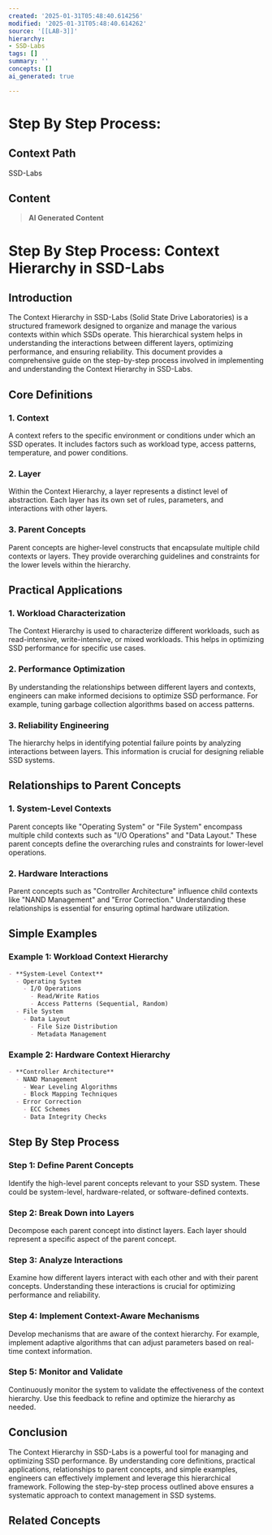 ```yaml
---
created: '2025-01-31T05:48:40.614256'
modified: '2025-01-31T05:48:40.614262'
source: '[[LAB-3]]'
hierarchy:
- SSD-Labs
tags: []
summary: ''
concepts: []
ai_generated: true

---
```


# Step By Step Process:

## Context Path
SSD-Labs

## Content
> **AI Generated Content**
 # Step By Step Process: Context Hierarchy in SSD-Labs

## Introduction

The Context Hierarchy in SSD-Labs (Solid State Drive Laboratories) is a structured framework designed to organize and manage the various contexts within which SSDs operate. This hierarchical system helps in understanding the interactions between different layers, optimizing performance, and ensuring reliability. This document provides a comprehensive guide on the step-by-step process involved in implementing and understanding the Context Hierarchy in SSD-Labs.

## Core Definitions

### 1. **Context**
A context refers to the specific environment or conditions under which an SSD operates. It includes factors such as workload type, access patterns, temperature, and power conditions.

### 2. **Layer**
Within the Context Hierarchy, a layer represents a distinct level of abstraction. Each layer has its own set of rules, parameters, and interactions with other layers.

### 3. **Parent Concepts**
Parent concepts are higher-level constructs that encapsulate multiple child contexts or layers. They provide overarching guidelines and constraints for the lower levels within the hierarchy.

## Practical Applications

### 1. **Workload Characterization**
The Context Hierarchy is used to characterize different workloads, such as read-intensive, write-intensive, or mixed workloads. This helps in optimizing SSD performance for specific use cases.

### 2. **Performance Optimization**
By understanding the relationships between different layers and contexts, engineers can make informed decisions to optimize SSD performance. For example, tuning garbage collection algorithms based on access patterns.

### 3. **Reliability Engineering**
The hierarchy helps in identifying potential failure points by analyzing interactions between layers. This information is crucial for designing reliable SSD systems.

## Relationships to Parent Concepts

### 1. **System-Level Contexts**
Parent concepts like "Operating System" or "File System" encompass multiple child contexts such as "I/O Operations" and "Data Layout." These parent concepts define the overarching rules and constraints for lower-level operations.

### 2. **Hardware Interactions**
Parent concepts such as "Controller Architecture" influence child contexts like "NAND Management" and "Error Correction." Understanding these relationships is essential for ensuring optimal hardware utilization.

## Simple Examples

### Example 1: Workload Context Hierarchy
```markdown
- **System-Level Context**
  - Operating System
    - I/O Operations
      - Read/Write Ratios
      - Access Patterns (Sequential, Random)
  - File System
    - Data Layout
      - File Size Distribution
      - Metadata Management
```

### Example 2: Hardware Context Hierarchy
```markdown
- **Controller Architecture**
  - NAND Management
    - Wear Leveling Algorithms
    - Block Mapping Techniques
  - Error Correction
    - ECC Schemes
    - Data Integrity Checks
```

## Step By Step Process

### Step 1: Define Parent Concepts
Identify the high-level parent concepts relevant to your SSD system. These could be system-level, hardware-related, or software-defined contexts.

### Step 2: Break Down into Layers
Decompose each parent concept into distinct layers. Each layer should represent a specific aspect of the parent concept.

### Step 3: Analyze Interactions
Examine how different layers interact with each other and with their parent concepts. Understanding these interactions is crucial for optimizing performance and reliability.

### Step 4: Implement Context-Aware Mechanisms
Develop mechanisms that are aware of the context hierarchy. For example, implement adaptive algorithms that can adjust parameters based on real-time context information.

### Step 5: Monitor and Validate
Continuously monitor the system to validate the effectiveness of the context hierarchy. Use this feedback to refine and optimize the hierarchy as needed.

## Conclusion

The Context Hierarchy in SSD-Labs is a powerful tool for managing and optimizing SSD performance. By understanding core definitions, practical applications, relationships to parent concepts, and simple examples, engineers can effectively implement and leverage this hierarchical framework. Following the step-by-step process outlined above ensures a systematic approach to context management in SSD systems.

## Related Concepts

